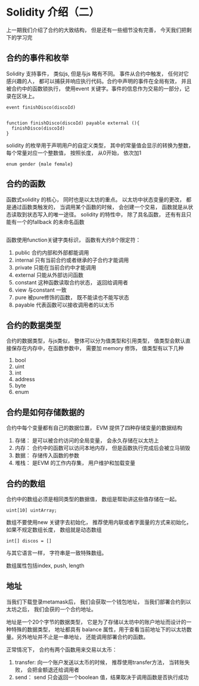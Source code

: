 # Solidity 介绍（二）

上一期我们介绍了合约的大致结构， 但是还有一些细节没有完善， 今天我们把剩下的学习完

## 合约的事件和枚举
Solidity 支持事件， 类似js, 但是与js 略有不同。 事件从合约中触发， 任何对它感兴趣的人， 都可以捕获并响应执行代码。合约中声明的事件在全局有效， 并且被合约中的函数锁执行， 使用event 关键字。事件的信息作为交易的一部分，记录在区块上。
```
event finishDisco(discoId)


function finishDisco(discoId) payable external (){
  finishDisco(discoId)
}
```

solidity 的枚举用于声明用户的自定义类型， 其中的常量值会显示的转换为整数， 每个常量对应一个整数值， 按照长度， 从0开始， 依次加1
```
enum gender {male female}
```

## 合约的函数
函数式solidity 的核心， 同时也是以太坊的重点。 以太坊中状态变量的更改， 都是通过函数类触发的， 当调用某个函数的时候， 会创建一个交易， 函数就是从状态读取到状态写入的唯一途径。 solidity 的特性中， 除了具名函数， 还有有且只能有一个的fallback 的未命名函数
```

```
函数使用function关键字类标识， 函数有大约8个限定符：
1. public 合约内部和外部都能调用
2. internal 只有当前合约或者继承的子合约才能调用
3. private 只能在当前合约中才能调用
4. external 只能从外部访问函数
5. constant 这种函数读取合约状态， 返回给调用者
6. view 与constant 一致
7. pure 被pure修饰的函数， 既不能读也不能写状态
8. payable 代表函数可以接收调用者的以太币

## 合约的数据类型
合约的数据类型，与js类似， 整体可以分为值类型和引用类型， 值类型会默认直接保存在内存中，在函数参数中， 需要加 memory 修饰， 值类型有以下几种
1. bool
2. uint
3. int
4. address
5. byte
6. enum




## 合约是如何存储数据的
合约中每个变量都有自己的数据位置， EVM 提供了四种存储变量的数据结构
1. 存储： 是可以被合约访问的全局变量， 会永久存储在以太坊上
2. 内存： 合约中的函数可以访问本地内存， 但是函数执行完成后会被立马销毁
3. 数据： 存储传入函数的参数
4. 堆栈： 是EVM 的工作内存集， 用户维护和加载变量

## 合约的数组
合约中的数组必须是相同类型的数据值， 数组是帮助讲这些值存储在一起。

```
uint[10] uintArray;
```

数组不要使用new 关键字去初始化， 推荐使用内联或者字面量的方式来初始化， 如果不规定数组长度， 数组就是动态数组
```
int[] discos = []
```

与其它语言一样， 字符串是一致特殊数组。

数组属性包括index, push, length

## 地址
当我们下载登录metamask后， 我们会获取一个钱包地址， 当我们部署合约到以太坊之后， 我们会获的一个合约地址。

地址是一个20个字节的数据类型， 它是为了存储以太坊中的账户地址而设计的一种特殊的数据类型， 地址都具有 balance 属性，用于查看当前地址下的以太坊数量。另外地址并不止是一串地址， 还能调用部署合约的函数。

正常情况下， 合约有两个函数用来交易以太币：
1. transfer: 向一个账户发送以太币的时候， 推荐使用transfer方法， 当转账失败， 会把金额退还给调用者
2. send： send 只会返回一个boolean 值，结果取决于调用函数是否执行成功










